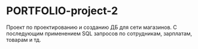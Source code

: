 # PORTFOLIO-project-2
Проект по проектированию и созданию ДБ для сети магазинов. С последующим применением SQL запросов по сотрудникам, зарплатам, товарам и тд.
